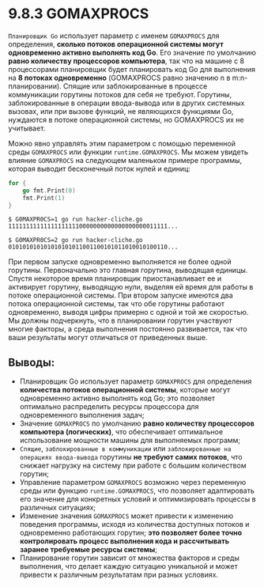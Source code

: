 # 9.8.3 GOMAXPROCS

`Планировщик Go` использует параметр с именем `GOMAXPROCS` для определения, **сколько потоков операционной системы могут
одновременно активно выполнять код Go**. Его значение по умолчанию **равно количеству процессоров компьютера**, так
что на машине с 8 процессорами планировщик будет планировать код Go для выполнения на **8 потоках одновременно**
(GOMAXPROCS равно значению n в m:n-планировании). Спящие или заблокированные в процессе коммуникации горутины
потоков для себя не требуют. Горутины, заблокированные в операции ввода-вывода или в других системных вызовах, или при
вызове функций, не являющихся функциями Go, нуждаются в потоке операционной системы, но GOMAXPROCS их не учитывает.

Можно явно управлять этим параметром с помощью переменной среды `GOMAXPROCS` или функции `runtime.GOMAXPROCS`. Мы можем
увидеть влияние `GOMAXPROCS` на следующем маленьком примере программы, которая выводит бесконечный поток нулей и единиц:

``` go
for {
	go fmt.Print(0)
	fmt.Print(1)
}
```

```shell
$ G0MAXPR0CS=1 go run hacker-cliche.go
111111111111111111110000000000000000000011111...

$ G0MAXPR0CS=2 go run hacker-cliche.go 
010101010101010101011001100101011010010100110...
```

При первом запуске одновременно выполняется не более одной горутины. Первоначально это главная горутина,
выводящая единицы. Спустя некоторое время планировщик приостанавливает ее и активирует горутину, выводящую нули,
выделяя ей время для работы в потоке операционной системы. При втором запуске имеются два потока операционной системы,
так что обе горутины работают одновременно, выводя цифры примерно с одной и той же скоростью. Мы должны
подчеркнуть, что в планировании горутин участвуют многие факторы, а среда выполнения постоянно развивается, так
что ваши результаты могут отличаться от приведенных выше.

## Выводы:

* Планировщик Go использует параметр `GOMAXPROCS` для определения **количества потоков операционной системы**, которые
  могут одновременно активно выполнять код Go; это позволяет оптимально распределить ресурсы процессора для
  одновременного выполнения задач;
* Значение `GOMAXPROCS` по умолчанию **равно количеству процессоров компьютера (логических)**, что обеспечивает
  оптимальное использование мощности машины для выполняемых программ;
* `Спящие`, `заблокированные в коммуникации` или `заблокированные на операциях ввода-вывода` горутины **не требуют самих
  потоков**, что снижает нагрузку на систему при работе с большим количеством горутин;
* Управление параметром `GOMAXPROCS` возможно через переменную среды или функцию `runtime.GOMAXPROCS`, что позволяет
  адаптировать его значение для конкретных условий и оптимизировать процессы в различных ситуациях;
* Изменение значения `GOMAXPROCS` может привести к изменению поведения программы, исходя из количества доступных потоков
  и одновременно работающих горутин; **это позволяет более точно контролировать процесс выполнения кода и рассчитывать
  заранее требуемые ресурсы системы**;
* Планирование горутин зависит от множества факторов и среды выполнения, что делает каждую ситуацию уникальной и может
  привести к различным результатам при разных условиях.
